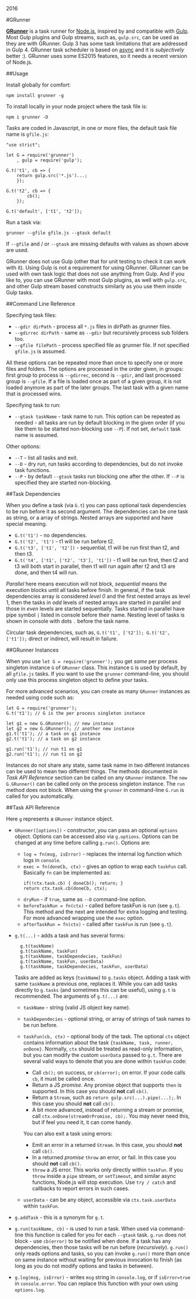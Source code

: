 2016

#GRunner

<!--- tags: javascript nodejs -->

**[GRunner](https://www.npmjs.com/package/grunner)** is a task runner for [Node.js](https://nodejs.org/), inspired by and compatible with [Gulp](http://gulpjs.com/). Most Gulp plugins and Gulp streams, such as, `gulp.src`, can be used as they are with GRunner. Gulp 3 has some task limitations that are addressed in Gulp 4. GRunner task scheduler is based on [async](https://github.com/caolan/async) and it is *subjectively* better :). GRunner uses some ES2015 features, so it needs a recent version of Node.js.

##Usage

Install globally for comfort:

```
npm install grunner -g
```

To install locally in your node project where the task file is:

```
npm i grunner -D
```

Tasks are coded in Javascript, in one or more files, the default task file name is `gfile.js`:

```
"use strict";

let G = require('grunner')
    , gulp = require('gulp');

G.t('t1', cb => {
    return gulp.src('*.js')...;
    });

G.t('t2', cb => {
        cb();
    });

G.t('default', ['t1', 't2']);
```

Run a task via:

```
grunner --gfile gfile.js --gtask default
```

If `--gfile` and / or `--gtask` are missing defaults with values as shown above are used.

GRunner does not use Gulp (other that for unit testing to check it can work with it). Using Gulp is not a requirement for using GRunner. GRunner can be used with own task logic that does not use anything from Gulp. And if you like to, you can use GRunner with most Gulp plugins, as well with `gulp.src`, and other Gulp stream based constructs similarly as you use them inside Gulp tasks. 

##Command Line Reference

Specifying task files:

* `--gdir dirPath` - process all `*.js` files in dirPath as grunner files. 
* `--gdirrec dirPath` - same as `--gdir` but recursively process sub folders too.
* `--gfile filePath` - process specified file as grunner file. If not specified `gfile.js` is assumed.

All these options can be repeated more than once to specify one or more files and folders. The options are processed in the order given, in groups: first group to process is `--gdirrec`, second is `--gdir`, and last processed group is `--gfile`. If a file is loaded once as part of a given group, it is not loaded anymore as part of the later groups. The last task with a given name that is processed wins.

Specifying task to run:

* `--gtask taskName` - task name to run. This option can be repeated as needed - all tasks are run by default blocking in the given order (if you like them to be started non-blocking use `--P`). If not set, `default` task name is assumed.

Other options:

* `--T` - list all tasks and exit.
* `--D` - dry run, run tasks according to dependencies, but do not invoke task functions.
* `--P` - by default `--gtask` tasks run blocking one after the other. If `--P` is specified they are started non-blocking.

##Task Dependencies

When you define a task (via `G.t`) you can pass optional task dependencies to be run before it as second argument. The dependencies can be one task as string, or a array of strings. Nested arrays are supported and have special meaning.

* `G.t('t1')` - no dependencies.
* `G.t('t2', 't1')` - t1 will be run before t2.
* `G.t('t3', ['t1', 't2'])` - sequential, t1 will be run first than t2, and then t3.
* `G.t('t4', ['t1', ['t2', 't3'], 't1'])` - t1 will be run first, then t2 and t3 will both start in parallel, then t1 will run again after t2 and t3 are done, and then t4 will run.

*Parallel* here means execution will not block, *sequential* means the execution blocks until all tasks before finish. In general, if the task dependencies array is considered *level 0* and the first nested arrays as level 1, then the tasks in *odd* levels of nested arrays are started in parallel and those in *even* levels are started sequentially. Tasks started in parallel have pipe symbol `|` listed in console before their name. Nesting level of tasks is shown in console with dots `.` before the task name.

Circular task dependencies, such as, `G.t('t1', ['t2']); G.t('t2', ['t1']);` direct or indirect, will result in failure.

##GRunner Instances

When you use `let G = require('grunner');` you get *same* per process singleton instance `G` of `GRunner` class. This instance `G` is used by default, by all `gfile.js` tasks. If you want to use the `grunner` command-line, you should only use this process singleton object to define your tasks. 

For more advanced scenarios, you can create as many `GRunner` instances as needed using code such as:

```
let G = require('grunner');
G.t('t1'); // G is the per process singleton instance

let g1 = new G.GRunner(); // new instance
let g2 = new G.GRunner(); // another new instance
g1.t('t1'); // a task on g1 instance
g2.t('t1'); // a task on g2 instance

g1.run('t1'); // run t1 on g1
g2.run('t1'); // run t1 on g2
```

Instances do not share any state, same task name in two different instances can be used to mean two different things. The methods documented in *Task API Reference* section can be called on any `GRunner` instance. The `new G.GRunner()` can be called only on the process singleton instance. The `run` method does not block. When using the `grunner` in command-line `G.run` is called for you automatically.

##Task API Reference

Here `g` represents a `GRunner` instance object.

* `GRunner([options])` - constructor, you can pass an optional `options` object. Options can be accessed also via `g.options`. Options can be changed at any time before calling `g.run()`. Options are:
    * `log = fn(msg, isError)` - replaces the internal log function which logs in `console`.
    * `exec = fn(doneCb, ctx)` - gives an option to wrap each `taskFun` call. Basically `fn` can be implemented as:
        ``` 
        if(!ctx.task.cb) { doneCb(); return; }
        return ctx.task.cb(doneCb, ctx);
        ```
    * `dryRun` - if `true`, same as `--D` command-line option.
    * `beforeTaskRun = fn(ctx)` - called before taskFun is run (see `g.t`). This method and the next are intended for extra logging and testing. For more advanced wrapping use the `exec` option.
    * `afterTaskRun = fn(ctx)` - called after `taskFun` is run (see `g.t`).

* `g.t(...)` - adds a task and has several forms:

    ```
      g.t(taskName) 
      g.t(taskName, taskFun)
      g.t(taskName, taskDependecies, taskFun)
      g.t(taskName, taskFun, userData)
      g.t(taskName, taskDependecies, taskFun, userData)
    ```
  Tasks are added as keys (`taskName`) to `g.tasks` object. Adding a task with same `taskName` a previous one, replaces it. While you can add tasks directly to `g.tasks` (and sometimes this can be useful), using `g.t` is recommended. The arguments of `g.t(...)` are:
    * `taskName` - string (valid JS object key name).
    * `taskDependecies` - optional string, or array of strings of task names to be run before.
    * `taskFun(cb, ctx)` - optional body of the task. The optional `ctx` object contains information about the task `{taskName, task, runner, onDone}`. Normally, `ctx` should be treated as read-only information, but you can modify the custom `userData` passed to `g.t`. There are several valid ways to denote that you are done within `taskFun` code:
        * Call `cb();` on success, or `cb(error);` on error. If your code calls `cb`, it must be called once.
        * Return a JS *promise*. Any promise object that supports `then` is supported. In this case you should **not** call `cb()`.
        * Return a `Stream`, such as `return gulp.src(...).pipe(...);`. In this case you should **not** call `cb()`.
        * A bit more advanced, instead of returning a stream or promise, call `ctx.onDone(streamOrPromise, cb);`. You may never need this, but if feel you need it, it can come handy.

        You can also exit a task using errors:

        * Emit an error in a returned `Stream`. In this case, you should **not** call `cb()`.
        * In a returned *promise* `throw` an error, or fail. In this case you should **not** call `cb()`.
        * `throw` a JS error. This works only directly within `taskFun`. If you `throw` inside a `pipe` stream, or `setTimeout`, and similar async functions, Node.js will stop execution. Use `try / catch` and callbacks to report errors in such cases.
    * `userData` - can be any object, accessible via `ctx.task.userData` within `taskFun`.

* `g.addTask` - this is a synonym for `g.t`.

* `g.run(taskName, cb)` - is used to run a task. When used via command-line this function is called for you for each `--gtask` task. `g.run` does not block - use `cb(error)` to be notified when done. If a task has any dependencies, then those tasks will be run before (*recursively*). `g.run()` only reads options and tasks, so you can invoke `g.run()` more than once on same instance without waiting for previous invocation to finish (as long as you do not modify options and tasks in between).

* `g.log(msg, isError)` - writes `msg` string in `console.log`, or if `isError=true` in `console.error`. You can replace this function with your own using `options.log`.


